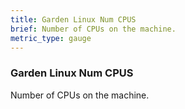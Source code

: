 ```yaml
---
title: Garden Linux Num CPUS
brief: Number of CPUs on the machine.
metric_type: gauge
---
```


### Garden Linux Num CPUS

Number of CPUs on the machine.